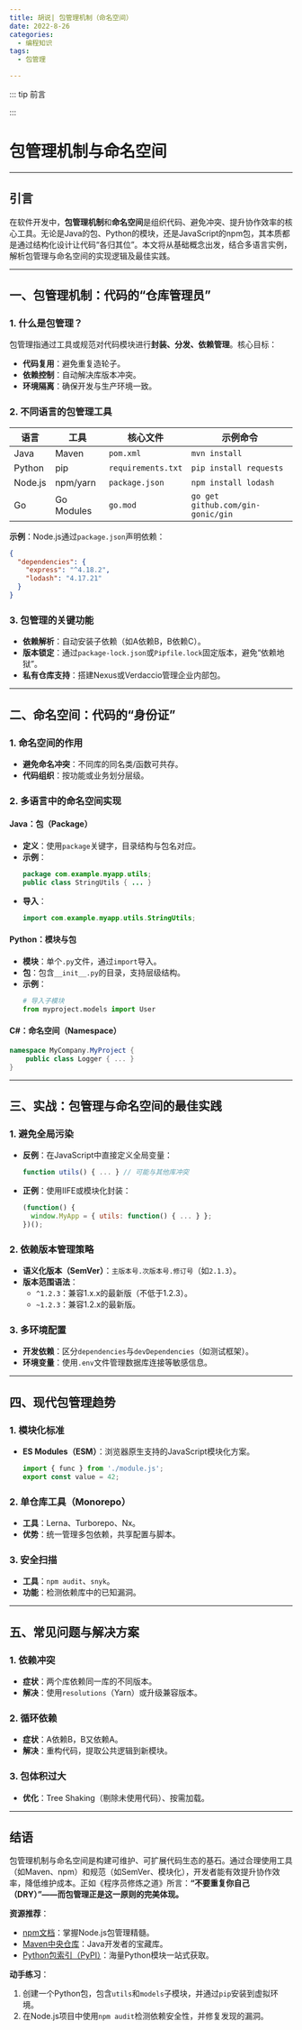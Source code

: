 ```yaml
---
title: 胡说| 包管理机制（命名空间）
date: 2022-8-26
categories:
  - 编程知识
tags:
  - 包管理

---
```


::: tip 前言



:::

# 包管理机制与命名空间

---

## 引言  
在软件开发中，**包管理机制**和**命名空间**是组织代码、避免冲突、提升协作效率的核心工具。无论是Java的包、Python的模块，还是JavaScript的npm包，其本质都是通过结构化设计让代码“各归其位”。本文将从基础概念出发，结合多语言实例，解析包管理与命名空间的实现逻辑及最佳实践。

---

## 一、包管理机制：代码的“仓库管理员”  

### 1. 什么是包管理？  
包管理指通过工具或规范对代码模块进行**封装、分发、依赖管理**。核心目标：  
- **代码复用**：避免重复造轮子。  
- **依赖控制**：自动解决库版本冲突。  
- **环境隔离**：确保开发与生产环境一致。  

### 2. 不同语言的包管理工具  
| 语言    | 工具       | 核心文件           | 示例命令                          |
| ------- | ---------- | ------------------ | --------------------------------- |
| Java    | Maven      | `pom.xml`          | `mvn install`                     |
| Python  | pip        | `requirements.txt` | `pip install requests`            |
| Node.js | npm/yarn   | `package.json`     | `npm install lodash`              |
| Go      | Go Modules | `go.mod`           | `go get github.com/gin-gonic/gin` |

**示例**：Node.js通过`package.json`声明依赖：  
```json
{
  "dependencies": {
    "express": "^4.18.2",
    "lodash": "4.17.21"
  }
}
```

### 3. 包管理的关键功能  
- **依赖解析**：自动安装子依赖（如A依赖B，B依赖C）。  
- **版本锁定**：通过`package-lock.json`或`Pipfile.lock`固定版本，避免“依赖地狱”。  
- **私有仓库支持**：搭建Nexus或Verdaccio管理企业内部包。  

---

## 二、命名空间：代码的“身份证”  

### 1. 命名空间的作用  
- **避免命名冲突**：不同库的同名类/函数可共存。  
- **代码组织**：按功能或业务划分层级。  

### 2. 多语言中的命名空间实现  

#### Java：包（Package）  
- **定义**：使用`package`关键字，目录结构与包名对应。  
- **示例**：  
  ```java
  package com.example.myapp.utils;
  public class StringUtils { ... }
  ```
- **导入**：  
  ```java
  import com.example.myapp.utils.StringUtils;
  ```

#### Python：模块与包  
- **模块**：单个`.py`文件，通过`import`导入。  
- **包**：包含`__init__.py`的目录，支持层级结构。  
- **示例**：  
  ```python
  # 导入子模块
  from myproject.models import User
  ```

#### C#：命名空间（Namespace）  
```csharp
namespace MyCompany.MyProject {
    public class Logger { ... }
}
```

---

## 三、实战：包管理与命名空间的最佳实践  

### 1. 避免全局污染  
- **反例**：在JavaScript中直接定义全局变量：  
  ```javascript
  function utils() { ... } // 可能与其他库冲突
  ```
- **正例**：使用IIFE或模块化封装：  
  ```javascript
  (function() {
    window.MyApp = { utils: function() { ... } };
  })();
  ```

### 2. 依赖版本管理策略  
- **语义化版本（SemVer）**：`主版本号.次版本号.修订号`（如`2.1.3`）。  
- **版本范围语法**：  
  - `^1.2.3`：兼容1.x.x的最新版（不低于1.2.3）。  
  - `~1.2.3`：兼容1.2.x的最新版。  

### 3. 多环境配置  
- **开发依赖**：区分`dependencies`与`devDependencies`（如测试框架）。  
- **环境变量**：使用`.env`文件管理数据库连接等敏感信息。  

---

## 四、现代包管理趋势  

### 1. 模块化标准  
- **ES Modules（ESM）**：浏览器原生支持的JavaScript模块化方案。  
  ```javascript
  import { func } from './module.js';
  export const value = 42;
  ```

### 2. 单仓库工具（Monorepo）  
- **工具**：Lerna、Turborepo、Nx。  
- **优势**：统一管理多包依赖，共享配置与脚本。  

### 3. 安全扫描  
- **工具**：`npm audit`、`snyk`。  
- **功能**：检测依赖库中的已知漏洞。  

---

## 五、常见问题与解决方案  

### 1. 依赖冲突  
- **症状**：两个库依赖同一库的不同版本。  
- **解决**：使用`resolutions`（Yarn）或升级兼容版本。  

### 2. 循环依赖  
- **症状**：A依赖B，B又依赖A。  
- **解决**：重构代码，提取公共逻辑到新模块。  

### 3. 包体积过大  
- **优化**：Tree Shaking（剔除未使用代码）、按需加载。  

---

## 结语  
包管理机制与命名空间是构建可维护、可扩展代码生态的基石。通过合理使用工具（如Maven、npm）和规范（如SemVer、模块化），开发者能有效提升协作效率，降低维护成本。正如《程序员修炼之道》所言：**“不要重复你自己（DRY）”——而包管理正是这一原则的完美体现。**

**资源推荐**：  
- [npm文档](https://docs.npmjs.com/)：掌握Node.js包管理精髓。  
- [Maven中央仓库](https://mvnrepository.com/)：Java开发者的宝藏库。  
- [Python包索引（PyPI）](https://pypi.org/)：海量Python模块一站式获取。  

**动手练习**：  
1. 创建一个Python包，包含`utils`和`models`子模块，并通过`pip`安装到虚拟环境。  
2. 在Node.js项目中使用`npm audit`检测依赖安全性，并修复发现的漏洞。
